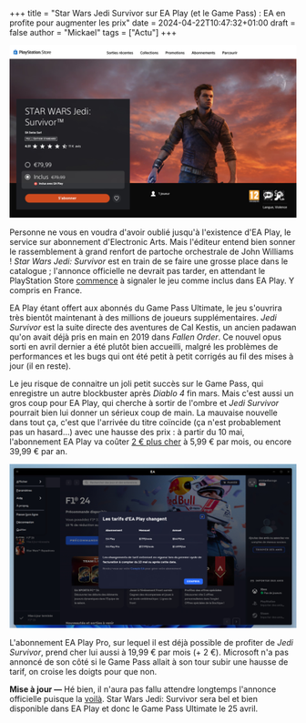 +++
title = "Star Wars Jedi Survivor sur EA Play (et le Game Pass) : EA en profite pour augmenter les prix"
date = 2024-04-22T10:47:32+01:00
draft = false
author = "Mickael"
tags = ["Actu"]
+++ 

![Jedi Survivor sur le PS Store](EAPlay-2.jpg "")

Personne ne vous en voudra d'avoir oublié jusqu'à l'existence d'EA Play, le service sur abonnement d'Electronic Arts. Mais l'éditeur entend bien sonner le rassemblement à grand renfort de partoche orchestrale de John Williams ! *Star Wars Jedi: Survivor* est en train de se faire une grosse place dans le catalogue ; l'annonce officielle ne devrait pas tarder, en attendant le PlayStation Store [commence](https://store.playstation.com/fr-fr/product/EP0006-PPSA07784_00-APPLEJACKGAME000) à signaler le jeu comme inclus dans EA Play. Y compris en France.

EA Play étant offert aux abonnés du Game Pass Ultimate, le jeu s'ouvrira très bientôt maintenant à des millions de joueurs supplémentaires. *Jedi Survivor* est la suite directe des aventures de Cal Kestis, un ancien padawan qu'on avait déjà pris en main en 2019 dans *Fallen Order*. Ce nouvel opus sorti en avril dernier a été plutôt bien accueilli, malgré les problèmes de performances et les bugs qui ont été petit à petit corrigés au fil des mises à jour (il en reste).

Le jeu risque de connaitre un joli petit succès sur le Game Pass, qui enregistre un autre blockbuster après *Diablo 4* fin mars. Mais c'est aussi un gros coup pour EA Play, qui cherche à sortir de l'ombre et *Jedi Survivor* pourrait bien lui donner un sérieux coup de main. La mauvaise nouvelle dans tout ça, c'est que l'arrivée du titre coïncide (ça n'est probablement pas un hasard…) avec une hausse des prix : à partir du 10 mai, l'abonnement EA Play va coûter [2 € plus cher](https://nostick.fr/articles/2024/avril/1304-resume-semaine/#un-peu-plus-de-vrac-je-vous-le-mets-quand-même-allez) à 5,99 € par mois, ou encore 39,99 € par an.

![Nouveaux tarifs d'EA Play](EAPlay.jpg "Oui c'est en dollars canayens.")

L'abonnement EA Play Pro, sur lequel il est déjà possible de profiter de *Jedi Survivor*, prend cher lui aussi à 19,99 € par mois (+ 2 €). Microsoft n'a pas annoncé de son côté si le Game Pass allait à son tour subir une hausse de tarif, on croise les doigts pour que non.

**Mise à jour —** Hé bien, il n'aura pas fallu attendre longtemps l'annonce officielle puisque la [voilà](https://news.xbox.com/en-us/2024/04/22/star-wars-jedi-survivor-joins-the-play-list-on-april-25/). Star Wars Jedi: Survivor sera bel et bien disponible dans EA Play et donc le Game Pass Ultimate le 25 avril.